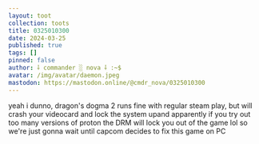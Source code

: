```yaml
---
layout: toot
collection: toots
title: 0325010300
date: 2024-03-25
published: true
tags: []
pinned: false
author: ⸸ commander ░ nova ⸸ :~$
avatar: /img/avatar/daemon.jpeg
mastodon: https://mastodon.online/@cmdr_nova/0325010300
---
```


yeah i dunno, dragon's dogma 2 runs fine with regular steam play, but will crash your videocard and lock the system upand apparently if you try out too many versions of proton the DRM will lock you out of the game lol so we're just gonna wait until capcom decides to fix this game on PC
